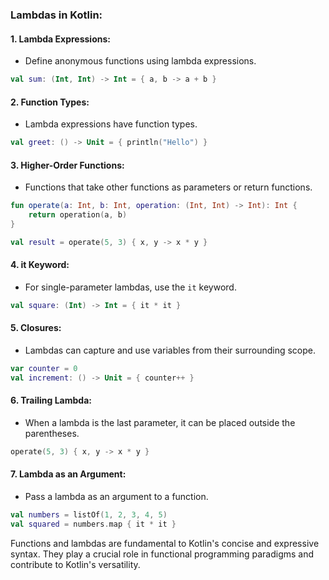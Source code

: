 ### Lambdas in Kotlin:

#### 1. **Lambda Expressions:**
   - Define anonymous functions using lambda expressions.

   ```kotlin
   val sum: (Int, Int) -> Int = { a, b -> a + b }
   ```

#### 2. **Function Types:**
   - Lambda expressions have function types.

   ```kotlin
   val greet: () -> Unit = { println("Hello") }
   ```

#### 3. **Higher-Order Functions:**
   - Functions that take other functions as parameters or return functions.

   ```kotlin
   fun operate(a: Int, b: Int, operation: (Int, Int) -> Int): Int {
       return operation(a, b)
   }

   val result = operate(5, 3) { x, y -> x * y }
   ```

#### 4. **it Keyword:**
   - For single-parameter lambdas, use the `it` keyword.

   ```kotlin
   val square: (Int) -> Int = { it * it }
   ```

#### 5. **Closures:**
   - Lambdas can capture and use variables from their surrounding scope.

   ```kotlin
   var counter = 0
   val increment: () -> Unit = { counter++ }
   ```

#### 6. **Trailing Lambda:**
   - When a lambda is the last parameter, it can be placed outside the parentheses.

   ```kotlin
   operate(5, 3) { x, y -> x * y }
   ```

#### 7. **Lambda as an Argument:**
   - Pass a lambda as an argument to a function.

   ```kotlin
   val numbers = listOf(1, 2, 3, 4, 5)
   val squared = numbers.map { it * it }
   ```

Functions and lambdas are fundamental to Kotlin's concise and expressive syntax. They play a crucial role in functional programming paradigms and contribute to Kotlin's versatility.